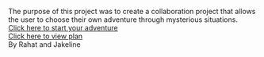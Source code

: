The purpose of this project was to create a collaboration project that allows the user to choose their own adventure through mysterious situations.  
[Click here to start your adventure](situations/walking.md)  
[Click here to view plan](https://docs.google.com/drawings/d/1WT6yKAQU3MdeK9L9wW9KU5Vg6z434qwpBihGxnSS4Hc/edit)  
By Rahat and Jakeline